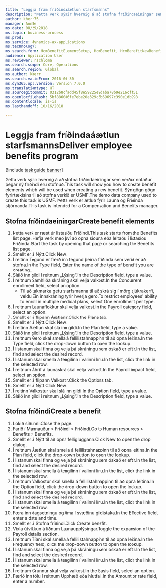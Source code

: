 ```yaml
--- 
title: "Leggja fram fríðindaáætlun starfsmanns"
description: "Þetta verk sýnir hvernig á að stofna fríðindaeiningar sem verður notaður þegar ný fríðindi eru stofnuð."
author: kherr75
manager: AnnBe
ms.date: 08/29/2018
ms.topic: business-process
ms.prod: 
ms.service: dynamics-ax-applications
ms.technology: 
ms.search.form: HcmBenefitElementSetup, HcmBenefit, HcmBenefitNewBenefit, HcmBenefitPlanLookup
audience: Application User
ms.reviewer: rschloma
ms.search.scope: Core, Operations
ms.search.region: Global
ms.author: kherr
ms.search.validFrom: 2016-06-30
ms.dyn365.ops.version: Version 7.0.0
ms.translationtype: HT
ms.sourcegitcommit: 0312b8cfadd45f8e59225e9daba78b9e216cff51
ms.openlocfilehash: 5bf886086fe7ebe20e329c3b69697c390e1db998
ms.contentlocale: is-is
ms.lasthandoff: 10/16/2018

---
```

# <a name="deliver-employee-benefits-program"></a><span data-ttu-id="8bda9-103">Leggja fram fríðindaáætlun starfsmanns</span><span class="sxs-lookup"><span data-stu-id="8bda9-103">Deliver employee benefits program</span></span>

[!include [task guide banner](../../includes/task-guide-banner.md)]

<span data-ttu-id="8bda9-104">Þetta verk sýnir hvernig á að stofna fríðindaeiningar sem verður notaður þegar ný fríðindi eru stofnuð.</span><span class="sxs-lookup"><span data-stu-id="8bda9-104">This task will show you how to create benefit elements which will be used when creating a new benefit.</span></span> <span data-ttu-id="8bda9-105">Sýnigögn gögn fyrirtækisins til að stofna verkið er USMF.</span><span class="sxs-lookup"><span data-stu-id="8bda9-105">The demo data company used to create this task is USMF.</span></span> <span data-ttu-id="8bda9-106">Þetta verk er ætluð fyrir Launa og Fríðinda stjórnanda.</span><span class="sxs-lookup"><span data-stu-id="8bda9-106">This task is intended for a Compensation and Benefits manager.</span></span>


## <a name="create-benefit-elements"></a><span data-ttu-id="8bda9-107">Stofna fríðindaeiningar</span><span class="sxs-lookup"><span data-stu-id="8bda9-107">Create benefit elements</span></span>
1. <span data-ttu-id="8bda9-108">Þetta verk er ræst úr listasíðu Fríðindi.</span><span class="sxs-lookup"><span data-stu-id="8bda9-108">This task starts from the Benefits list page.</span></span> <span data-ttu-id="8bda9-109">Hefja verk með því að opna síðuna eða leitaðu í listasíðu Fríðinda.</span><span class="sxs-lookup"><span data-stu-id="8bda9-109">Start the task by opening that page or searching the Benefits list page.</span></span>
2. <span data-ttu-id="8bda9-110">Smellt er á Nýtt.</span><span class="sxs-lookup"><span data-stu-id="8bda9-110">Click New.</span></span>
3. <span data-ttu-id="8bda9-111">Í reitinn Tegund er færð inn tegund þeirra fríðinda sem verið er að stofna.</span><span class="sxs-lookup"><span data-stu-id="8bda9-111">In the Type field, Enter the name of the type of benefit you are creating..</span></span>
4. <span data-ttu-id="8bda9-112">Sláið inn gildi í reitnum „Lýsing“.</span><span class="sxs-lookup"><span data-stu-id="8bda9-112">In the Description field, type a value.</span></span>
5. <span data-ttu-id="8bda9-113">Í reitnum Samhliða skráning skal velja valkost.</span><span class="sxs-lookup"><span data-stu-id="8bda9-113">In the Concurrent enrollment field, select an option.</span></span>
    * <span data-ttu-id="8bda9-114">Til að takmarka getu starfsmanna til að skrá sig í mörg sjúkrakerfi, veldu Ein innskráning fyrir hverja gerð.</span><span class="sxs-lookup"><span data-stu-id="8bda9-114">To restrict employees' ability to enroll in multiple medical plans, select One enrollment per type.</span></span>  
6. <span data-ttu-id="8bda9-115">Í reitnum Launaflokkur skal velja valkost.</span><span class="sxs-lookup"><span data-stu-id="8bda9-115">In the Payroll category field, select an option.</span></span>
7. <span data-ttu-id="8bda9-116">Smellt er á flipann Áætlanir.</span><span class="sxs-lookup"><span data-stu-id="8bda9-116">Click the Plans tab.</span></span>
8. <span data-ttu-id="8bda9-117">Smellt er á Nýtt.</span><span class="sxs-lookup"><span data-stu-id="8bda9-117">Click New.</span></span>
9. <span data-ttu-id="8bda9-118">Í reitinn Áætlun skal slá inn gildi.</span><span class="sxs-lookup"><span data-stu-id="8bda9-118">In the Plan field, type a value.</span></span>
10. <span data-ttu-id="8bda9-119">Sláið inn gildi í reitnum „Lýsing“.</span><span class="sxs-lookup"><span data-stu-id="8bda9-119">In the Description field, type a value.</span></span>
11. <span data-ttu-id="8bda9-120">Í reitnum Gerð skal smella á fellilistahnappinn til að opna leitina.</span><span class="sxs-lookup"><span data-stu-id="8bda9-120">In the Type field, click the drop-down button to open the lookup.</span></span>
12. <span data-ttu-id="8bda9-121">Í listanum skal finna og velja þá skráningu sem óskað er eftir.</span><span class="sxs-lookup"><span data-stu-id="8bda9-121">In the list, find and select the desired record.</span></span>
13. <span data-ttu-id="8bda9-122">Í listanum skal smella á tengilinn í valinni línu.</span><span class="sxs-lookup"><span data-stu-id="8bda9-122">In the list, click the link in the selected row.</span></span>
14. <span data-ttu-id="8bda9-123">Í reitnum Áhrif á launaskrá skal velja valkost.</span><span class="sxs-lookup"><span data-stu-id="8bda9-123">In the Payroll impact field, select an option.</span></span>
15. <span data-ttu-id="8bda9-124">Smellt er á flipann Valkostir.</span><span class="sxs-lookup"><span data-stu-id="8bda9-124">Click the Options tab.</span></span>
16. <span data-ttu-id="8bda9-125">Smellt er á Nýtt.</span><span class="sxs-lookup"><span data-stu-id="8bda9-125">Click New.</span></span>
17. <span data-ttu-id="8bda9-126">Í reitinn Valkostur skal slá inn gildi.</span><span class="sxs-lookup"><span data-stu-id="8bda9-126">In the Option field, type a value.</span></span>
18. <span data-ttu-id="8bda9-127">Sláið inn gildi í reitnum „Lýsing“.</span><span class="sxs-lookup"><span data-stu-id="8bda9-127">In the Description field, type a value.</span></span>

## <a name="create-a-benefit"></a><span data-ttu-id="8bda9-128">Stofna fríðindi</span><span class="sxs-lookup"><span data-stu-id="8bda9-128">Create a benefit</span></span>
1. <span data-ttu-id="8bda9-129">Lokið síðunni.</span><span class="sxs-lookup"><span data-stu-id="8bda9-129">Close the page.</span></span>
2. <span data-ttu-id="8bda9-130">Farið í Mannauður > Fríðindi > Fríðindi.</span><span class="sxs-lookup"><span data-stu-id="8bda9-130">Go to Human resources > Benefits > Benefits.</span></span>
3. <span data-ttu-id="8bda9-131">Smellt er á Nýtt til að opna felligluggann.</span><span class="sxs-lookup"><span data-stu-id="8bda9-131">Click New to open the drop dialog.</span></span>
4. <span data-ttu-id="8bda9-132">Í reitnum Áætlun skal smella á fellilistahnappinn til að opna leitina.</span><span class="sxs-lookup"><span data-stu-id="8bda9-132">In the Plan field, click the drop-down button to open the lookup.</span></span>
5. <span data-ttu-id="8bda9-133">Í listanum skal finna og velja þá skráningu sem óskað er eftir.</span><span class="sxs-lookup"><span data-stu-id="8bda9-133">In the list, find and select the desired record.</span></span>
6. <span data-ttu-id="8bda9-134">Í listanum skal smella á tengilinn í valinni línu.</span><span class="sxs-lookup"><span data-stu-id="8bda9-134">In the list, click the link in the selected row.</span></span>
7. <span data-ttu-id="8bda9-135">Í reitnum Valkostur skal smella á fellilistahnappinn til að opna leitina.</span><span class="sxs-lookup"><span data-stu-id="8bda9-135">In the Option field, click the drop-down button to open the lookup.</span></span>
8. <span data-ttu-id="8bda9-136">Í listanum skal finna og velja þá skráningu sem óskað er eftir.</span><span class="sxs-lookup"><span data-stu-id="8bda9-136">In the list, find and select the desired record.</span></span>
9. <span data-ttu-id="8bda9-137">Í listanum skal smella á tengilinn í valinni línu.</span><span class="sxs-lookup"><span data-stu-id="8bda9-137">In the list, click the link in the selected row.</span></span>
10. <span data-ttu-id="8bda9-138">Færa inn dagsetningu og tíma í svæðinu gildistaka.</span><span class="sxs-lookup"><span data-stu-id="8bda9-138">In the Effective field, enter a date and time.</span></span>
11. <span data-ttu-id="8bda9-139">Smellt er á Stofna fríðindi.</span><span class="sxs-lookup"><span data-stu-id="8bda9-139">Click Create benefit.</span></span>
12. <span data-ttu-id="8bda9-140">Víxla útvíkkun á liðnum Launaupplýsingar.</span><span class="sxs-lookup"><span data-stu-id="8bda9-140">Toggle the expansion of the Payroll details section.</span></span>
13. <span data-ttu-id="8bda9-141">Í reitnum Tíðni skal smella á fellilistahnappinn til að opna leitina.</span><span class="sxs-lookup"><span data-stu-id="8bda9-141">In the Frequency field, click the drop-down button to open the lookup.</span></span>
14. <span data-ttu-id="8bda9-142">Í listanum skal finna og velja þá skráningu sem óskað er eftir.</span><span class="sxs-lookup"><span data-stu-id="8bda9-142">In the list, find and select the desired record.</span></span>
15. <span data-ttu-id="8bda9-143">Í listanum skal smella á tengilinn í valinni línu.</span><span class="sxs-lookup"><span data-stu-id="8bda9-143">In the list, click the link in the selected row.</span></span>
16. <span data-ttu-id="8bda9-144">Í reitnum Grunnur skal velja valkost.</span><span class="sxs-lookup"><span data-stu-id="8bda9-144">In the Basis field, select an option.</span></span>
17. <span data-ttu-id="8bda9-145">Færið inn tölu í reitnum Upphæð eða hlutfall.</span><span class="sxs-lookup"><span data-stu-id="8bda9-145">In the Amount or rate field, enter a number.</span></span>


